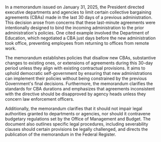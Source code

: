 In a memorandum issued on January 31, 2025, the President directed executive departments and agencies to limit certain collective bargaining agreements (CBAs) made in the last 30 days of a previous administration. This decision arose from concerns that these last-minute agreements were intentionally designed to bind the incoming administration to the prior administration's policies. One cited example involved the Department of Education, which negotiated a CBA just days before the new administration took office, preventing employees from returning to offices from remote work.

The memorandum establishes policies that disallow new CBAs, substantive changes to existing ones, or extensions of agreements during this 30-day period unless they align with existing contractual provisions. It aims to uphold democratic self-government by ensuring that new administrations can implement their policies without being constrained by the previous Government's final decisions. Furthermore, the memorandum clarifies the standards for CBA durations and emphasizes that agreements inconsistent with the directive should be disapproved by agency heads unless they concern law enforcement officers.

Additionally, the memorandum clarifies that it should not impair legal authorities granted to departments or agencies, nor should it contravene budgetary regulations set by the Office of Management and Budget. The document also outlines specific legal procedures, including severability clauses should certain provisions be legally challenged, and directs the publication of the memorandum in the Federal Register.